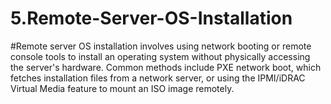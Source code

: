﻿# 5.Remote-Server-OS-Installation

 #Remote server OS installation involves using network booting or remote console tools to install an operating system without physically accessing the server's hardware. Common methods include PXE network boot, which fetches installation files from a network server, or using the IPMI/iDRAC Virtual Media feature to mount an ISO image remotely.

